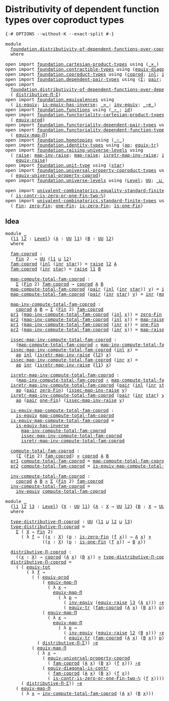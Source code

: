 # Distributivity of dependent function types over coproduct types

<pre class="Agda"><a id="76" class="Symbol">{-#</a> <a id="80" class="Keyword">OPTIONS</a> <a id="88" class="Pragma">--without-K</a> <a id="100" class="Pragma">--exact-split</a> <a id="114" class="Symbol">#-}</a>

<a id="119" class="Keyword">module</a>
  <a id="128" href="foundation.distributivity-of-dependent-functions-over-coproduct-types.html" class="Module">foundation.distributivity-of-dependent-functions-over-coproduct-types</a>
  <a id="200" class="Keyword">where</a>

<a id="207" class="Keyword">open</a> <a id="212" class="Keyword">import</a> <a id="219" href="foundation.cartesian-product-types.html" class="Module">foundation.cartesian-product-types</a> <a id="254" class="Keyword">using</a> <a id="260" class="Symbol">(</a><a id="261" href="foundation-core.cartesian-product-types.html#577" class="Function Operator">_×_</a><a id="264" class="Symbol">)</a>
<a id="266" class="Keyword">open</a> <a id="271" class="Keyword">import</a> <a id="278" href="foundation.contractible-types.html" class="Module">foundation.contractible-types</a> <a id="308" class="Keyword">using</a> <a id="314" class="Symbol">(</a><a id="315" href="foundation.contractible-types.html#7302" class="Function">equiv-diagonal-is-contr</a><a id="338" class="Symbol">)</a>
<a id="340" class="Keyword">open</a> <a id="345" class="Keyword">import</a> <a id="352" href="foundation.coproduct-types.html" class="Module">foundation.coproduct-types</a> <a id="379" class="Keyword">using</a> <a id="385" class="Symbol">(</a><a id="386" href="foundation.coproduct-types.html#1168" class="Datatype">coprod</a><a id="392" class="Symbol">;</a> <a id="394" href="foundation.coproduct-types.html#1239" class="InductiveConstructor">inl</a><a id="397" class="Symbol">;</a> <a id="399" href="foundation.coproduct-types.html#1262" class="InductiveConstructor">inr</a><a id="402" class="Symbol">)</a>
<a id="404" class="Keyword">open</a> <a id="409" class="Keyword">import</a> <a id="416" href="foundation.dependent-pair-types.html" class="Module">foundation.dependent-pair-types</a> <a id="448" class="Keyword">using</a> <a id="454" class="Symbol">(</a><a id="455" href="foundation-core.dependent-pair-types.html#502" class="Record">Σ</a><a id="456" class="Symbol">;</a> <a id="458" href="foundation-core.dependent-pair-types.html#575" class="InductiveConstructor">pair</a><a id="462" class="Symbol">;</a> <a id="464" href="foundation-core.dependent-pair-types.html#592" class="Field">pr1</a><a id="467" class="Symbol">;</a> <a id="469" href="foundation-core.dependent-pair-types.html#604" class="Field">pr2</a><a id="472" class="Symbol">)</a>
<a id="474" class="Keyword">open</a> <a id="479" class="Keyword">import</a>
  <a id="488" href="foundation.distributivity-of-dependent-functions-over-dependent-pairs.html" class="Module">foundation.distributivity-of-dependent-functions-over-dependent-pairs</a> <a id="558" class="Keyword">using</a>
  <a id="566" class="Symbol">(</a> <a id="568" href="foundation.distributivity-of-dependent-functions-over-dependent-pairs.html#4401" class="Function">distributive-Π-Σ</a><a id="584" class="Symbol">)</a>
<a id="586" class="Keyword">open</a> <a id="591" class="Keyword">import</a> <a id="598" href="foundation.equivalences.html" class="Module">foundation.equivalences</a> <a id="622" class="Keyword">using</a>
  <a id="630" class="Symbol">(</a> <a id="632" href="foundation-core.equivalences.html#1542" class="Function">is-equiv</a><a id="640" class="Symbol">;</a> <a id="642" href="foundation-core.equivalences.html#2999" class="Function">is-equiv-has-inverse</a><a id="662" class="Symbol">;</a> <a id="664" href="foundation-core.equivalences.html#1607" class="Function Operator">_≃_</a><a id="667" class="Symbol">;</a> <a id="669" href="foundation-core.equivalences.html#5707" class="Function">inv-equiv</a><a id="678" class="Symbol">;</a> <a id="680" href="foundation-core.equivalences.html#7843" class="Function Operator">_∘e_</a><a id="684" class="Symbol">)</a>
<a id="686" class="Keyword">open</a> <a id="691" class="Keyword">import</a> <a id="698" href="foundation.functions.html" class="Module">foundation.functions</a> <a id="719" class="Keyword">using</a> <a id="725" class="Symbol">(</a><a id="726" href="foundation-core.functions.html#407" class="Function Operator">_∘_</a><a id="729" class="Symbol">;</a> <a id="731" href="foundation-core.functions.html#309" class="Function">id</a><a id="733" class="Symbol">)</a>
<a id="735" class="Keyword">open</a> <a id="740" class="Keyword">import</a> <a id="747" href="foundation.functoriality-cartesian-product-types.html" class="Module">foundation.functoriality-cartesian-product-types</a> <a id="796" class="Keyword">using</a>
  <a id="804" class="Symbol">(</a> <a id="806" href="foundation.functoriality-cartesian-product-types.html#3166" class="Function">equiv-prod</a><a id="816" class="Symbol">)</a>
<a id="818" class="Keyword">open</a> <a id="823" class="Keyword">import</a> <a id="830" href="foundation.functoriality-dependent-pair-types.html" class="Module">foundation.functoriality-dependent-pair-types</a> <a id="876" class="Keyword">using</a> <a id="882" class="Symbol">(</a><a id="883" href="foundation-core.functoriality-dependent-pair-types.html#6804" class="Function">equiv-tot</a><a id="892" class="Symbol">)</a>
<a id="894" class="Keyword">open</a> <a id="899" class="Keyword">import</a> <a id="906" href="foundation.functoriality-dependent-function-types.html" class="Module">foundation.functoriality-dependent-function-types</a> <a id="956" class="Keyword">using</a>
  <a id="964" class="Symbol">(</a> <a id="966" href="foundation.functoriality-dependent-function-types.html#3637" class="Function">equiv-map-Π</a><a id="977" class="Symbol">)</a>
<a id="979" class="Keyword">open</a> <a id="984" class="Keyword">import</a> <a id="991" href="foundation.homotopies.html" class="Module">foundation.homotopies</a> <a id="1013" class="Keyword">using</a> <a id="1019" class="Symbol">(</a><a id="1020" href="foundation-core.homotopies.html#467" class="Function Operator">_~_</a><a id="1023" class="Symbol">)</a>
<a id="1025" class="Keyword">open</a> <a id="1030" class="Keyword">import</a> <a id="1037" href="foundation.identity-types.html" class="Module">foundation.identity-types</a> <a id="1063" class="Keyword">using</a> <a id="1069" class="Symbol">(</a><a id="1070" href="foundation-core.identity-types.html#2853" class="Function">ap</a><a id="1072" class="Symbol">;</a> <a id="1074" href="foundation.identity-types.html#3549" class="Function">equiv-tr</a><a id="1082" class="Symbol">)</a>
<a id="1084" class="Keyword">open</a> <a id="1089" class="Keyword">import</a> <a id="1096" href="foundation.raising-universe-levels.html" class="Module">foundation.raising-universe-levels</a> <a id="1131" class="Keyword">using</a>
  <a id="1139" class="Symbol">(</a> <a id="1141" href="foundation.raising-universe-levels.html#765" class="Datatype">raise</a><a id="1146" class="Symbol">;</a> <a id="1148" href="foundation.raising-universe-levels.html#906" class="Function">map-inv-raise</a><a id="1161" class="Symbol">;</a> <a id="1163" href="foundation.raising-universe-levels.html#830" class="InductiveConstructor">map-raise</a><a id="1172" class="Symbol">;</a> <a id="1174" href="foundation.raising-universe-levels.html#1074" class="Function">isretr-map-inv-raise</a><a id="1194" class="Symbol">;</a> <a id="1196" href="foundation.raising-universe-levels.html#973" class="Function">issec-map-inv-raise</a><a id="1215" class="Symbol">;</a>
    <a id="1221" href="foundation.raising-universe-levels.html#1342" class="Function">equiv-raise</a><a id="1232" class="Symbol">)</a>
<a id="1234" class="Keyword">open</a> <a id="1239" class="Keyword">import</a> <a id="1246" href="foundation.unit-type.html" class="Module">foundation.unit-type</a> <a id="1267" class="Keyword">using</a> <a id="1273" class="Symbol">(</a><a id="1274" href="foundation.unit-type.html#999" class="InductiveConstructor">star</a><a id="1278" class="Symbol">)</a>
<a id="1280" class="Keyword">open</a> <a id="1285" class="Keyword">import</a> <a id="1292" href="foundation.universal-property-coproduct-types.html" class="Module">foundation.universal-property-coproduct-types</a> <a id="1338" class="Keyword">using</a>
  <a id="1346" class="Symbol">(</a> <a id="1348" href="foundation.universal-property-coproduct-types.html#2181" class="Function">equiv-universal-property-coprod</a><a id="1379" class="Symbol">)</a>
<a id="1381" class="Keyword">open</a> <a id="1386" class="Keyword">import</a> <a id="1393" href="foundation.universe-levels.html" class="Module">foundation.universe-levels</a> <a id="1420" class="Keyword">using</a> <a id="1426" class="Symbol">(</a><a id="1427" href="Agda.Primitive.html#597" class="Postulate">Level</a><a id="1432" class="Symbol">;</a> <a id="1434" href="foundation-core.universe-levels.html#222" class="Primitive">UU</a><a id="1436" class="Symbol">;</a> <a id="1438" href="Agda.Primitive.html#810" class="Primitive Operator">_⊔_</a><a id="1441" class="Symbol">)</a>

<a id="1444" class="Keyword">open</a> <a id="1449" class="Keyword">import</a> <a id="1456" href="univalent-combinatorics.equality-standard-finite-types.html" class="Module">univalent-combinatorics.equality-standard-finite-types</a> <a id="1511" class="Keyword">using</a>
  <a id="1519" class="Symbol">(</a> <a id="1521" href="univalent-combinatorics.equality-standard-finite-types.html#4423" class="Function">is-contr-is-zero-or-one-Fin-two-ℕ</a><a id="1554" class="Symbol">)</a>
<a id="1556" class="Keyword">open</a> <a id="1561" class="Keyword">import</a> <a id="1568" href="univalent-combinatorics.standard-finite-types.html" class="Module">univalent-combinatorics.standard-finite-types</a> <a id="1614" class="Keyword">using</a>
  <a id="1622" class="Symbol">(</a> <a id="1624" href="univalent-combinatorics.standard-finite-types.html#1975" class="Function">Fin</a><a id="1627" class="Symbol">;</a> <a id="1629" href="univalent-combinatorics.standard-finite-types.html#6909" class="Function">zero-Fin</a><a id="1637" class="Symbol">;</a> <a id="1639" href="univalent-combinatorics.standard-finite-types.html#8144" class="Function">one-Fin</a><a id="1646" class="Symbol">;</a> <a id="1648" href="univalent-combinatorics.standard-finite-types.html#7010" class="Function">is-zero-Fin</a><a id="1659" class="Symbol">;</a> <a id="1661" href="univalent-combinatorics.standard-finite-types.html#8212" class="Function">is-one-Fin</a><a id="1671" class="Symbol">)</a>
</pre>
## Idea

<pre class="Agda"><a id="1695" class="Keyword">module</a> <a id="1702" href="foundation.distributivity-of-dependent-functions-over-coproduct-types.html#1702" class="Module">_</a>
  <a id="1706" class="Symbol">{</a><a id="1707" href="foundation.distributivity-of-dependent-functions-over-coproduct-types.html#1707" class="Bound">l1</a> <a id="1710" href="foundation.distributivity-of-dependent-functions-over-coproduct-types.html#1710" class="Bound">l2</a> <a id="1713" class="Symbol">:</a> <a id="1715" href="Agda.Primitive.html#597" class="Postulate">Level</a><a id="1720" class="Symbol">}</a> <a id="1722" class="Symbol">(</a><a id="1723" href="foundation.distributivity-of-dependent-functions-over-coproduct-types.html#1723" class="Bound">A</a> <a id="1725" class="Symbol">:</a> <a id="1727" href="foundation-core.universe-levels.html#222" class="Primitive">UU</a> <a id="1730" href="foundation.distributivity-of-dependent-functions-over-coproduct-types.html#1707" class="Bound">l1</a><a id="1732" class="Symbol">)</a> <a id="1734" class="Symbol">(</a><a id="1735" href="foundation.distributivity-of-dependent-functions-over-coproduct-types.html#1735" class="Bound">B</a> <a id="1737" class="Symbol">:</a> <a id="1739" href="foundation-core.universe-levels.html#222" class="Primitive">UU</a> <a id="1742" href="foundation.distributivity-of-dependent-functions-over-coproduct-types.html#1710" class="Bound">l2</a><a id="1744" class="Symbol">)</a>
  <a id="1748" class="Keyword">where</a>
  
  <a id="1759" href="foundation.distributivity-of-dependent-functions-over-coproduct-types.html#1759" class="Function">fam-coprod</a> <a id="1770" class="Symbol">:</a>
    <a id="1776" href="univalent-combinatorics.standard-finite-types.html#1975" class="Function">Fin</a> <a id="1780" class="Number">2</a>  <a id="1783" class="Symbol">→</a> <a id="1785" href="foundation-core.universe-levels.html#222" class="Primitive">UU</a> <a id="1788" class="Symbol">(</a><a id="1789" href="foundation.distributivity-of-dependent-functions-over-coproduct-types.html#1707" class="Bound">l1</a> <a id="1792" href="Agda.Primitive.html#810" class="Primitive Operator">⊔</a> <a id="1794" href="foundation.distributivity-of-dependent-functions-over-coproduct-types.html#1710" class="Bound">l2</a><a id="1796" class="Symbol">)</a>
  <a id="1800" href="foundation.distributivity-of-dependent-functions-over-coproduct-types.html#1759" class="Function">fam-coprod</a> <a id="1811" class="Symbol">(</a><a id="1812" href="foundation.coproduct-types.html#1239" class="InductiveConstructor">inl</a> <a id="1816" class="Symbol">(</a><a id="1817" href="foundation.coproduct-types.html#1262" class="InductiveConstructor">inr</a> <a id="1821" href="foundation.unit-type.html#999" class="InductiveConstructor">star</a><a id="1825" class="Symbol">))</a> <a id="1828" class="Symbol">=</a> <a id="1830" href="foundation.raising-universe-levels.html#765" class="Datatype">raise</a> <a id="1836" href="foundation.distributivity-of-dependent-functions-over-coproduct-types.html#1710" class="Bound">l2</a> <a id="1839" href="foundation.distributivity-of-dependent-functions-over-coproduct-types.html#1723" class="Bound">A</a>
  <a id="1843" href="foundation.distributivity-of-dependent-functions-over-coproduct-types.html#1759" class="Function">fam-coprod</a> <a id="1854" class="Symbol">(</a><a id="1855" href="foundation.coproduct-types.html#1262" class="InductiveConstructor">inr</a> <a id="1859" href="foundation.unit-type.html#999" class="InductiveConstructor">star</a><a id="1863" class="Symbol">)</a> <a id="1865" class="Symbol">=</a> <a id="1867" href="foundation.raising-universe-levels.html#765" class="Datatype">raise</a> <a id="1873" href="foundation.distributivity-of-dependent-functions-over-coproduct-types.html#1707" class="Bound">l1</a> <a id="1876" href="foundation.distributivity-of-dependent-functions-over-coproduct-types.html#1735" class="Bound">B</a>
  
  <a id="1883" href="foundation.distributivity-of-dependent-functions-over-coproduct-types.html#1883" class="Function">map-compute-total-fam-coprod</a> <a id="1912" class="Symbol">:</a>
    <a id="1918" href="foundation-core.dependent-pair-types.html#502" class="Record">Σ</a> <a id="1920" class="Symbol">(</a><a id="1921" href="univalent-combinatorics.standard-finite-types.html#1975" class="Function">Fin</a> <a id="1925" class="Number">2</a><a id="1926" class="Symbol">)</a> <a id="1928" href="foundation.distributivity-of-dependent-functions-over-coproduct-types.html#1759" class="Function">fam-coprod</a> <a id="1939" class="Symbol">→</a> <a id="1941" href="foundation.coproduct-types.html#1168" class="Datatype">coprod</a> <a id="1948" href="foundation.distributivity-of-dependent-functions-over-coproduct-types.html#1723" class="Bound">A</a> <a id="1950" href="foundation.distributivity-of-dependent-functions-over-coproduct-types.html#1735" class="Bound">B</a>
  <a id="1954" href="foundation.distributivity-of-dependent-functions-over-coproduct-types.html#1883" class="Function">map-compute-total-fam-coprod</a> <a id="1983" class="Symbol">(</a><a id="1984" href="foundation-core.dependent-pair-types.html#575" class="InductiveConstructor">pair</a> <a id="1989" class="Symbol">(</a><a id="1990" href="foundation.coproduct-types.html#1239" class="InductiveConstructor">inl</a> <a id="1994" class="Symbol">(</a><a id="1995" href="foundation.coproduct-types.html#1262" class="InductiveConstructor">inr</a> <a id="1999" href="foundation.unit-type.html#999" class="InductiveConstructor">star</a><a id="2003" class="Symbol">))</a> <a id="2006" href="foundation.distributivity-of-dependent-functions-over-coproduct-types.html#2006" class="Bound">y</a><a id="2007" class="Symbol">)</a> <a id="2009" class="Symbol">=</a> <a id="2011" href="foundation.coproduct-types.html#1239" class="InductiveConstructor">inl</a> <a id="2015" class="Symbol">(</a><a id="2016" href="foundation.raising-universe-levels.html#906" class="Function">map-inv-raise</a> <a id="2030" href="foundation.distributivity-of-dependent-functions-over-coproduct-types.html#2006" class="Bound">y</a><a id="2031" class="Symbol">)</a>
  <a id="2035" href="foundation.distributivity-of-dependent-functions-over-coproduct-types.html#1883" class="Function">map-compute-total-fam-coprod</a> <a id="2064" class="Symbol">(</a><a id="2065" href="foundation-core.dependent-pair-types.html#575" class="InductiveConstructor">pair</a> <a id="2070" class="Symbol">(</a><a id="2071" href="foundation.coproduct-types.html#1262" class="InductiveConstructor">inr</a> <a id="2075" href="foundation.unit-type.html#999" class="InductiveConstructor">star</a><a id="2079" class="Symbol">)</a> <a id="2081" href="foundation.distributivity-of-dependent-functions-over-coproduct-types.html#2081" class="Bound">y</a><a id="2082" class="Symbol">)</a> <a id="2084" class="Symbol">=</a> <a id="2086" href="foundation.coproduct-types.html#1262" class="InductiveConstructor">inr</a> <a id="2090" class="Symbol">(</a><a id="2091" href="foundation.raising-universe-levels.html#906" class="Function">map-inv-raise</a> <a id="2105" href="foundation.distributivity-of-dependent-functions-over-coproduct-types.html#2081" class="Bound">y</a><a id="2106" class="Symbol">)</a>

  <a id="2111" href="foundation.distributivity-of-dependent-functions-over-coproduct-types.html#2111" class="Function">map-inv-compute-total-fam-coprod</a> <a id="2144" class="Symbol">:</a>
    <a id="2150" href="foundation.coproduct-types.html#1168" class="Datatype">coprod</a> <a id="2157" href="foundation.distributivity-of-dependent-functions-over-coproduct-types.html#1723" class="Bound">A</a> <a id="2159" href="foundation.distributivity-of-dependent-functions-over-coproduct-types.html#1735" class="Bound">B</a> <a id="2161" class="Symbol">→</a> <a id="2163" href="foundation-core.dependent-pair-types.html#502" class="Record">Σ</a> <a id="2165" class="Symbol">(</a><a id="2166" href="univalent-combinatorics.standard-finite-types.html#1975" class="Function">Fin</a> <a id="2170" class="Number">2</a><a id="2171" class="Symbol">)</a> <a id="2173" href="foundation.distributivity-of-dependent-functions-over-coproduct-types.html#1759" class="Function">fam-coprod</a>
  <a id="2186" href="foundation-core.dependent-pair-types.html#592" class="Field">pr1</a> <a id="2190" class="Symbol">(</a><a id="2191" href="foundation.distributivity-of-dependent-functions-over-coproduct-types.html#2111" class="Function">map-inv-compute-total-fam-coprod</a> <a id="2224" class="Symbol">(</a><a id="2225" href="foundation.coproduct-types.html#1239" class="InductiveConstructor">inl</a> <a id="2229" href="foundation.distributivity-of-dependent-functions-over-coproduct-types.html#2229" class="Bound">x</a><a id="2230" class="Symbol">))</a> <a id="2233" class="Symbol">=</a> <a id="2235" href="univalent-combinatorics.standard-finite-types.html#6909" class="Function">zero-Fin</a>
  <a id="2246" href="foundation-core.dependent-pair-types.html#604" class="Field">pr2</a> <a id="2250" class="Symbol">(</a><a id="2251" href="foundation.distributivity-of-dependent-functions-over-coproduct-types.html#2111" class="Function">map-inv-compute-total-fam-coprod</a> <a id="2284" class="Symbol">(</a><a id="2285" href="foundation.coproduct-types.html#1239" class="InductiveConstructor">inl</a> <a id="2289" href="foundation.distributivity-of-dependent-functions-over-coproduct-types.html#2289" class="Bound">x</a><a id="2290" class="Symbol">))</a> <a id="2293" class="Symbol">=</a> <a id="2295" href="foundation.raising-universe-levels.html#830" class="InductiveConstructor">map-raise</a> <a id="2305" href="foundation.distributivity-of-dependent-functions-over-coproduct-types.html#2289" class="Bound">x</a>
  <a id="2309" href="foundation-core.dependent-pair-types.html#592" class="Field">pr1</a> <a id="2313" class="Symbol">(</a><a id="2314" href="foundation.distributivity-of-dependent-functions-over-coproduct-types.html#2111" class="Function">map-inv-compute-total-fam-coprod</a> <a id="2347" class="Symbol">(</a><a id="2348" href="foundation.coproduct-types.html#1262" class="InductiveConstructor">inr</a> <a id="2352" href="foundation.distributivity-of-dependent-functions-over-coproduct-types.html#2352" class="Bound">x</a><a id="2353" class="Symbol">))</a> <a id="2356" class="Symbol">=</a> <a id="2358" href="univalent-combinatorics.standard-finite-types.html#8144" class="Function">one-Fin</a>
  <a id="2368" href="foundation-core.dependent-pair-types.html#604" class="Field">pr2</a> <a id="2372" class="Symbol">(</a><a id="2373" href="foundation.distributivity-of-dependent-functions-over-coproduct-types.html#2111" class="Function">map-inv-compute-total-fam-coprod</a> <a id="2406" class="Symbol">(</a><a id="2407" href="foundation.coproduct-types.html#1262" class="InductiveConstructor">inr</a> <a id="2411" href="foundation.distributivity-of-dependent-functions-over-coproduct-types.html#2411" class="Bound">x</a><a id="2412" class="Symbol">))</a> <a id="2415" class="Symbol">=</a> <a id="2417" href="foundation.raising-universe-levels.html#830" class="InductiveConstructor">map-raise</a> <a id="2427" href="foundation.distributivity-of-dependent-functions-over-coproduct-types.html#2411" class="Bound">x</a>

  <a id="2432" href="foundation.distributivity-of-dependent-functions-over-coproduct-types.html#2432" class="Function">issec-map-inv-compute-total-fam-coprod</a> <a id="2471" class="Symbol">:</a>
    <a id="2477" class="Symbol">(</a><a id="2478" href="foundation.distributivity-of-dependent-functions-over-coproduct-types.html#1883" class="Function">map-compute-total-fam-coprod</a> <a id="2507" href="foundation-core.functions.html#407" class="Function Operator">∘</a> <a id="2509" href="foundation.distributivity-of-dependent-functions-over-coproduct-types.html#2111" class="Function">map-inv-compute-total-fam-coprod</a><a id="2541" class="Symbol">)</a> <a id="2543" href="foundation-core.homotopies.html#467" class="Function Operator">~</a> <a id="2545" href="foundation-core.functions.html#309" class="Function">id</a>
  <a id="2550" href="foundation.distributivity-of-dependent-functions-over-coproduct-types.html#2432" class="Function">issec-map-inv-compute-total-fam-coprod</a> <a id="2589" class="Symbol">(</a><a id="2590" href="foundation.coproduct-types.html#1239" class="InductiveConstructor">inl</a> <a id="2594" href="foundation.distributivity-of-dependent-functions-over-coproduct-types.html#2594" class="Bound">x</a><a id="2595" class="Symbol">)</a> <a id="2597" class="Symbol">=</a>
    <a id="2603" href="foundation-core.identity-types.html#2853" class="Function">ap</a> <a id="2606" href="foundation.coproduct-types.html#1239" class="InductiveConstructor">inl</a> <a id="2610" class="Symbol">(</a><a id="2611" href="foundation.raising-universe-levels.html#1074" class="Function">isretr-map-inv-raise</a> <a id="2632" class="Symbol">{</a><a id="2633" href="foundation.distributivity-of-dependent-functions-over-coproduct-types.html#1710" class="Bound">l2</a><a id="2635" class="Symbol">}</a> <a id="2637" href="foundation.distributivity-of-dependent-functions-over-coproduct-types.html#2594" class="Bound">x</a><a id="2638" class="Symbol">)</a>
  <a id="2642" href="foundation.distributivity-of-dependent-functions-over-coproduct-types.html#2432" class="Function">issec-map-inv-compute-total-fam-coprod</a> <a id="2681" class="Symbol">(</a><a id="2682" href="foundation.coproduct-types.html#1262" class="InductiveConstructor">inr</a> <a id="2686" href="foundation.distributivity-of-dependent-functions-over-coproduct-types.html#2686" class="Bound">x</a><a id="2687" class="Symbol">)</a> <a id="2689" class="Symbol">=</a>
    <a id="2695" href="foundation-core.identity-types.html#2853" class="Function">ap</a> <a id="2698" href="foundation.coproduct-types.html#1262" class="InductiveConstructor">inr</a> <a id="2702" class="Symbol">(</a><a id="2703" href="foundation.raising-universe-levels.html#1074" class="Function">isretr-map-inv-raise</a> <a id="2724" class="Symbol">{</a><a id="2725" href="foundation.distributivity-of-dependent-functions-over-coproduct-types.html#1707" class="Bound">l1</a><a id="2727" class="Symbol">}</a> <a id="2729" href="foundation.distributivity-of-dependent-functions-over-coproduct-types.html#2686" class="Bound">x</a><a id="2730" class="Symbol">)</a>

  <a id="2735" href="foundation.distributivity-of-dependent-functions-over-coproduct-types.html#2735" class="Function">isretr-map-inv-compute-total-fam-coprod</a> <a id="2775" class="Symbol">:</a>
    <a id="2781" class="Symbol">(</a><a id="2782" href="foundation.distributivity-of-dependent-functions-over-coproduct-types.html#2111" class="Function">map-inv-compute-total-fam-coprod</a> <a id="2815" href="foundation-core.functions.html#407" class="Function Operator">∘</a> <a id="2817" href="foundation.distributivity-of-dependent-functions-over-coproduct-types.html#1883" class="Function">map-compute-total-fam-coprod</a><a id="2845" class="Symbol">)</a> <a id="2847" href="foundation-core.homotopies.html#467" class="Function Operator">~</a> <a id="2849" href="foundation-core.functions.html#309" class="Function">id</a>
  <a id="2854" href="foundation.distributivity-of-dependent-functions-over-coproduct-types.html#2735" class="Function">isretr-map-inv-compute-total-fam-coprod</a> <a id="2894" class="Symbol">(</a><a id="2895" href="foundation-core.dependent-pair-types.html#575" class="InductiveConstructor">pair</a> <a id="2900" class="Symbol">(</a><a id="2901" href="foundation.coproduct-types.html#1239" class="InductiveConstructor">inl</a> <a id="2905" class="Symbol">(</a><a id="2906" href="foundation.coproduct-types.html#1262" class="InductiveConstructor">inr</a> <a id="2910" href="foundation.unit-type.html#999" class="InductiveConstructor">star</a><a id="2914" class="Symbol">))</a> <a id="2917" href="foundation.distributivity-of-dependent-functions-over-coproduct-types.html#2917" class="Bound">y</a><a id="2918" class="Symbol">)</a> <a id="2920" class="Symbol">=</a>
    <a id="2926" href="foundation-core.identity-types.html#2853" class="Function">ap</a> <a id="2929" class="Symbol">(</a><a id="2930" href="foundation-core.dependent-pair-types.html#575" class="InductiveConstructor">pair</a> <a id="2935" href="univalent-combinatorics.standard-finite-types.html#6909" class="Function">zero-Fin</a><a id="2943" class="Symbol">)</a> <a id="2945" class="Symbol">(</a><a id="2946" href="foundation.raising-universe-levels.html#973" class="Function">issec-map-inv-raise</a> <a id="2966" href="foundation.distributivity-of-dependent-functions-over-coproduct-types.html#2917" class="Bound">y</a><a id="2967" class="Symbol">)</a>
  <a id="2971" href="foundation.distributivity-of-dependent-functions-over-coproduct-types.html#2735" class="Function">isretr-map-inv-compute-total-fam-coprod</a> <a id="3011" class="Symbol">(</a><a id="3012" href="foundation-core.dependent-pair-types.html#575" class="InductiveConstructor">pair</a> <a id="3017" class="Symbol">(</a><a id="3018" href="foundation.coproduct-types.html#1262" class="InductiveConstructor">inr</a> <a id="3022" href="foundation.unit-type.html#999" class="InductiveConstructor">star</a><a id="3026" class="Symbol">)</a> <a id="3028" href="foundation.distributivity-of-dependent-functions-over-coproduct-types.html#3028" class="Bound">y</a><a id="3029" class="Symbol">)</a> <a id="3031" class="Symbol">=</a>
    <a id="3037" href="foundation-core.identity-types.html#2853" class="Function">ap</a> <a id="3040" class="Symbol">(</a><a id="3041" href="foundation-core.dependent-pair-types.html#575" class="InductiveConstructor">pair</a> <a id="3046" href="univalent-combinatorics.standard-finite-types.html#8144" class="Function">one-Fin</a><a id="3053" class="Symbol">)</a> <a id="3055" class="Symbol">(</a><a id="3056" href="foundation.raising-universe-levels.html#973" class="Function">issec-map-inv-raise</a> <a id="3076" href="foundation.distributivity-of-dependent-functions-over-coproduct-types.html#3028" class="Bound">y</a><a id="3077" class="Symbol">)</a>

  <a id="3082" href="foundation.distributivity-of-dependent-functions-over-coproduct-types.html#3082" class="Function">is-equiv-map-compute-total-fam-coprod</a> <a id="3120" class="Symbol">:</a>
    <a id="3126" href="foundation-core.equivalences.html#1542" class="Function">is-equiv</a> <a id="3135" href="foundation.distributivity-of-dependent-functions-over-coproduct-types.html#1883" class="Function">map-compute-total-fam-coprod</a>
  <a id="3166" href="foundation.distributivity-of-dependent-functions-over-coproduct-types.html#3082" class="Function">is-equiv-map-compute-total-fam-coprod</a> <a id="3204" class="Symbol">=</a>
    <a id="3210" href="foundation-core.equivalences.html#2999" class="Function">is-equiv-has-inverse</a>
      <a id="3237" href="foundation.distributivity-of-dependent-functions-over-coproduct-types.html#2111" class="Function">map-inv-compute-total-fam-coprod</a>
      <a id="3276" href="foundation.distributivity-of-dependent-functions-over-coproduct-types.html#2432" class="Function">issec-map-inv-compute-total-fam-coprod</a>
      <a id="3321" href="foundation.distributivity-of-dependent-functions-over-coproduct-types.html#2735" class="Function">isretr-map-inv-compute-total-fam-coprod</a>
  
  <a id="3366" href="foundation.distributivity-of-dependent-functions-over-coproduct-types.html#3366" class="Function">compute-total-fam-coprod</a> <a id="3391" class="Symbol">:</a>
    <a id="3397" class="Symbol">(</a><a id="3398" href="foundation-core.dependent-pair-types.html#502" class="Record">Σ</a> <a id="3400" class="Symbol">(</a><a id="3401" href="univalent-combinatorics.standard-finite-types.html#1975" class="Function">Fin</a> <a id="3405" class="Number">2</a><a id="3406" class="Symbol">)</a> <a id="3408" href="foundation.distributivity-of-dependent-functions-over-coproduct-types.html#1759" class="Function">fam-coprod</a><a id="3418" class="Symbol">)</a> <a id="3420" href="foundation-core.equivalences.html#1607" class="Function Operator">≃</a> <a id="3422" href="foundation.coproduct-types.html#1168" class="Datatype">coprod</a> <a id="3429" href="foundation.distributivity-of-dependent-functions-over-coproduct-types.html#1723" class="Bound">A</a> <a id="3431" href="foundation.distributivity-of-dependent-functions-over-coproduct-types.html#1735" class="Bound">B</a>
  <a id="3435" href="foundation-core.dependent-pair-types.html#592" class="Field">pr1</a> <a id="3439" href="foundation.distributivity-of-dependent-functions-over-coproduct-types.html#3366" class="Function">compute-total-fam-coprod</a> <a id="3464" class="Symbol">=</a> <a id="3466" href="foundation.distributivity-of-dependent-functions-over-coproduct-types.html#1883" class="Function">map-compute-total-fam-coprod</a>
  <a id="3497" href="foundation-core.dependent-pair-types.html#604" class="Field">pr2</a> <a id="3501" href="foundation.distributivity-of-dependent-functions-over-coproduct-types.html#3366" class="Function">compute-total-fam-coprod</a> <a id="3526" class="Symbol">=</a> <a id="3528" href="foundation.distributivity-of-dependent-functions-over-coproduct-types.html#3082" class="Function">is-equiv-map-compute-total-fam-coprod</a>

  <a id="3569" href="foundation.distributivity-of-dependent-functions-over-coproduct-types.html#3569" class="Function">inv-compute-total-fam-coprod</a> <a id="3598" class="Symbol">:</a>
    <a id="3604" href="foundation.coproduct-types.html#1168" class="Datatype">coprod</a> <a id="3611" href="foundation.distributivity-of-dependent-functions-over-coproduct-types.html#1723" class="Bound">A</a> <a id="3613" href="foundation.distributivity-of-dependent-functions-over-coproduct-types.html#1735" class="Bound">B</a> <a id="3615" href="foundation-core.equivalences.html#1607" class="Function Operator">≃</a> <a id="3617" href="foundation-core.dependent-pair-types.html#502" class="Record">Σ</a> <a id="3619" class="Symbol">(</a><a id="3620" href="univalent-combinatorics.standard-finite-types.html#1975" class="Function">Fin</a> <a id="3624" class="Number">2</a><a id="3625" class="Symbol">)</a> <a id="3627" href="foundation.distributivity-of-dependent-functions-over-coproduct-types.html#1759" class="Function">fam-coprod</a>
  <a id="3640" href="foundation.distributivity-of-dependent-functions-over-coproduct-types.html#3569" class="Function">inv-compute-total-fam-coprod</a> <a id="3669" class="Symbol">=</a>
    <a id="3675" href="foundation-core.equivalences.html#5707" class="Function">inv-equiv</a> <a id="3685" href="foundation.distributivity-of-dependent-functions-over-coproduct-types.html#3366" class="Function">compute-total-fam-coprod</a>
  
<a id="3713" class="Keyword">module</a> <a id="3720" href="foundation.distributivity-of-dependent-functions-over-coproduct-types.html#3720" class="Module">_</a>
  <a id="3724" class="Symbol">{</a><a id="3725" href="foundation.distributivity-of-dependent-functions-over-coproduct-types.html#3725" class="Bound">l1</a> <a id="3728" href="foundation.distributivity-of-dependent-functions-over-coproduct-types.html#3728" class="Bound">l2</a> <a id="3731" href="foundation.distributivity-of-dependent-functions-over-coproduct-types.html#3731" class="Bound">l3</a> <a id="3734" class="Symbol">:</a> <a id="3736" href="Agda.Primitive.html#597" class="Postulate">Level</a><a id="3741" class="Symbol">}</a> <a id="3743" class="Symbol">{</a><a id="3744" href="foundation.distributivity-of-dependent-functions-over-coproduct-types.html#3744" class="Bound">X</a> <a id="3746" class="Symbol">:</a> <a id="3748" href="foundation-core.universe-levels.html#222" class="Primitive">UU</a> <a id="3751" href="foundation.distributivity-of-dependent-functions-over-coproduct-types.html#3725" class="Bound">l1</a><a id="3753" class="Symbol">}</a> <a id="3755" class="Symbol">{</a><a id="3756" href="foundation.distributivity-of-dependent-functions-over-coproduct-types.html#3756" class="Bound">A</a> <a id="3758" class="Symbol">:</a> <a id="3760" href="foundation.distributivity-of-dependent-functions-over-coproduct-types.html#3744" class="Bound">X</a> <a id="3762" class="Symbol">→</a> <a id="3764" href="foundation-core.universe-levels.html#222" class="Primitive">UU</a> <a id="3767" href="foundation.distributivity-of-dependent-functions-over-coproduct-types.html#3728" class="Bound">l2</a><a id="3769" class="Symbol">}</a> <a id="3771" class="Symbol">{</a><a id="3772" href="foundation.distributivity-of-dependent-functions-over-coproduct-types.html#3772" class="Bound">B</a> <a id="3774" class="Symbol">:</a> <a id="3776" href="foundation.distributivity-of-dependent-functions-over-coproduct-types.html#3744" class="Bound">X</a> <a id="3778" class="Symbol">→</a> <a id="3780" href="foundation-core.universe-levels.html#222" class="Primitive">UU</a> <a id="3783" href="foundation.distributivity-of-dependent-functions-over-coproduct-types.html#3731" class="Bound">l3</a><a id="3785" class="Symbol">}</a>
  <a id="3789" class="Keyword">where</a>

  <a id="3798" href="foundation.distributivity-of-dependent-functions-over-coproduct-types.html#3798" class="Function">type-distributive-Π-coprod</a> <a id="3825" class="Symbol">:</a> <a id="3827" href="foundation-core.universe-levels.html#222" class="Primitive">UU</a> <a id="3830" class="Symbol">(</a><a id="3831" href="foundation.distributivity-of-dependent-functions-over-coproduct-types.html#3725" class="Bound">l1</a> <a id="3834" href="Agda.Primitive.html#810" class="Primitive Operator">⊔</a> <a id="3836" href="foundation.distributivity-of-dependent-functions-over-coproduct-types.html#3728" class="Bound">l2</a> <a id="3839" href="Agda.Primitive.html#810" class="Primitive Operator">⊔</a> <a id="3841" href="foundation.distributivity-of-dependent-functions-over-coproduct-types.html#3731" class="Bound">l3</a><a id="3843" class="Symbol">)</a>
  <a id="3847" href="foundation.distributivity-of-dependent-functions-over-coproduct-types.html#3798" class="Function">type-distributive-Π-coprod</a> <a id="3874" class="Symbol">=</a>
    <a id="3880" href="foundation-core.dependent-pair-types.html#502" class="Record">Σ</a> <a id="3882" class="Symbol">(</a> <a id="3884" href="foundation.distributivity-of-dependent-functions-over-coproduct-types.html#3744" class="Bound">X</a> <a id="3886" class="Symbol">→</a> <a id="3888" href="univalent-combinatorics.standard-finite-types.html#1975" class="Function">Fin</a> <a id="3892" class="Number">2</a><a id="3893" class="Symbol">)</a>
      <a id="3901" class="Symbol">(</a> <a id="3903" class="Symbol">λ</a> <a id="3905" href="foundation.distributivity-of-dependent-functions-over-coproduct-types.html#3905" class="Bound">f</a> <a id="3907" class="Symbol">→</a> <a id="3909" class="Symbol">((</a><a id="3911" href="foundation.distributivity-of-dependent-functions-over-coproduct-types.html#3911" class="Bound">x</a> <a id="3913" class="Symbol">:</a> <a id="3915" href="foundation.distributivity-of-dependent-functions-over-coproduct-types.html#3744" class="Bound">X</a><a id="3916" class="Symbol">)</a> <a id="3918" class="Symbol">(</a><a id="3919" href="foundation.distributivity-of-dependent-functions-over-coproduct-types.html#3919" class="Bound">p</a> <a id="3921" class="Symbol">:</a> <a id="3923" href="univalent-combinatorics.standard-finite-types.html#7010" class="Function">is-zero-Fin</a> <a id="3935" class="Symbol">(</a><a id="3936" href="foundation.distributivity-of-dependent-functions-over-coproduct-types.html#3905" class="Bound">f</a> <a id="3938" href="foundation.distributivity-of-dependent-functions-over-coproduct-types.html#3911" class="Bound">x</a><a id="3939" class="Symbol">))</a> <a id="3942" class="Symbol">→</a> <a id="3944" href="foundation.distributivity-of-dependent-functions-over-coproduct-types.html#3756" class="Bound">A</a> <a id="3946" href="foundation.distributivity-of-dependent-functions-over-coproduct-types.html#3911" class="Bound">x</a><a id="3947" class="Symbol">)</a> <a id="3949" href="foundation-core.cartesian-product-types.html#577" class="Function Operator">×</a>
              <a id="3965" class="Symbol">((</a><a id="3967" href="foundation.distributivity-of-dependent-functions-over-coproduct-types.html#3967" class="Bound">x</a> <a id="3969" class="Symbol">:</a> <a id="3971" href="foundation.distributivity-of-dependent-functions-over-coproduct-types.html#3744" class="Bound">X</a><a id="3972" class="Symbol">)</a> <a id="3974" class="Symbol">(</a><a id="3975" href="foundation.distributivity-of-dependent-functions-over-coproduct-types.html#3975" class="Bound">p</a> <a id="3977" class="Symbol">:</a> <a id="3979" href="univalent-combinatorics.standard-finite-types.html#8212" class="Function">is-one-Fin</a> <a id="3990" class="Symbol">(</a><a id="3991" href="foundation.distributivity-of-dependent-functions-over-coproduct-types.html#3905" class="Bound">f</a> <a id="3993" href="foundation.distributivity-of-dependent-functions-over-coproduct-types.html#3967" class="Bound">x</a><a id="3994" class="Symbol">))</a> <a id="3997" class="Symbol">→</a> <a id="3999" href="foundation.distributivity-of-dependent-functions-over-coproduct-types.html#3772" class="Bound">B</a> <a id="4001" href="foundation.distributivity-of-dependent-functions-over-coproduct-types.html#3967" class="Bound">x</a><a id="4002" class="Symbol">))</a>

  <a id="4008" href="foundation.distributivity-of-dependent-functions-over-coproduct-types.html#4008" class="Function">distributive-Π-coprod</a> <a id="4030" class="Symbol">:</a>
    <a id="4036" class="Symbol">((</a><a id="4038" href="foundation.distributivity-of-dependent-functions-over-coproduct-types.html#4038" class="Bound">x</a> <a id="4040" class="Symbol">:</a> <a id="4042" href="foundation.distributivity-of-dependent-functions-over-coproduct-types.html#3744" class="Bound">X</a><a id="4043" class="Symbol">)</a> <a id="4045" class="Symbol">→</a> <a id="4047" href="foundation.coproduct-types.html#1168" class="Datatype">coprod</a> <a id="4054" class="Symbol">(</a><a id="4055" href="foundation.distributivity-of-dependent-functions-over-coproduct-types.html#3756" class="Bound">A</a> <a id="4057" href="foundation.distributivity-of-dependent-functions-over-coproduct-types.html#4038" class="Bound">x</a><a id="4058" class="Symbol">)</a> <a id="4060" class="Symbol">(</a><a id="4061" href="foundation.distributivity-of-dependent-functions-over-coproduct-types.html#3772" class="Bound">B</a> <a id="4063" href="foundation.distributivity-of-dependent-functions-over-coproduct-types.html#4038" class="Bound">x</a><a id="4064" class="Symbol">))</a> <a id="4067" href="foundation-core.equivalences.html#1607" class="Function Operator">≃</a> <a id="4069" href="foundation.distributivity-of-dependent-functions-over-coproduct-types.html#3798" class="Function">type-distributive-Π-coprod</a>
  <a id="4098" href="foundation.distributivity-of-dependent-functions-over-coproduct-types.html#4008" class="Function">distributive-Π-coprod</a> <a id="4120" class="Symbol">=</a>
    <a id="4126" class="Symbol">(</a> <a id="4128" class="Symbol">(</a> <a id="4130" href="foundation-core.functoriality-dependent-pair-types.html#6804" class="Function">equiv-tot</a>
        <a id="4148" class="Symbol">(</a> <a id="4150" class="Symbol">λ</a> <a id="4152" href="foundation.distributivity-of-dependent-functions-over-coproduct-types.html#4152" class="Bound">f</a> <a id="4154" class="Symbol">→</a>
          <a id="4166" class="Symbol">(</a> <a id="4168" class="Symbol">(</a> <a id="4170" href="foundation.functoriality-cartesian-product-types.html#3166" class="Function">equiv-prod</a>
              <a id="4195" class="Symbol">(</a> <a id="4197" href="foundation.functoriality-dependent-function-types.html#3637" class="Function">equiv-map-Π</a>
                <a id="4225" class="Symbol">(</a> <a id="4227" class="Symbol">λ</a> <a id="4229" href="foundation.distributivity-of-dependent-functions-over-coproduct-types.html#4229" class="Bound">x</a> <a id="4231" class="Symbol">→</a>
                  <a id="4251" href="foundation.functoriality-dependent-function-types.html#3637" class="Function">equiv-map-Π</a>
                    <a id="4283" class="Symbol">(</a> <a id="4285" class="Symbol">λ</a> <a id="4287" href="foundation.distributivity-of-dependent-functions-over-coproduct-types.html#4287" class="Bound">p</a> <a id="4289" class="Symbol">→</a>
                      <a id="4313" class="Symbol">(</a> <a id="4315" href="foundation-core.equivalences.html#5707" class="Function">inv-equiv</a> <a id="4325" class="Symbol">(</a><a id="4326" href="foundation.raising-universe-levels.html#1342" class="Function">equiv-raise</a> <a id="4338" href="foundation.distributivity-of-dependent-functions-over-coproduct-types.html#3731" class="Bound">l3</a> <a id="4341" class="Symbol">(</a><a id="4342" href="foundation.distributivity-of-dependent-functions-over-coproduct-types.html#3756" class="Bound">A</a> <a id="4344" href="foundation.distributivity-of-dependent-functions-over-coproduct-types.html#4229" class="Bound">x</a><a id="4345" class="Symbol">)))</a> <a id="4349" href="foundation-core.equivalences.html#7843" class="Function Operator">∘e</a>
                      <a id="4374" class="Symbol">(</a> <a id="4376" href="foundation.identity-types.html#3549" class="Function">equiv-tr</a> <a id="4385" class="Symbol">(</a><a id="4386" href="foundation.distributivity-of-dependent-functions-over-coproduct-types.html#1759" class="Function">fam-coprod</a> <a id="4397" class="Symbol">(</a><a id="4398" href="foundation.distributivity-of-dependent-functions-over-coproduct-types.html#3756" class="Bound">A</a> <a id="4400" href="foundation.distributivity-of-dependent-functions-over-coproduct-types.html#4229" class="Bound">x</a><a id="4401" class="Symbol">)</a> <a id="4403" class="Symbol">(</a><a id="4404" href="foundation.distributivity-of-dependent-functions-over-coproduct-types.html#3772" class="Bound">B</a> <a id="4406" href="foundation.distributivity-of-dependent-functions-over-coproduct-types.html#4229" class="Bound">x</a><a id="4407" class="Symbol">))</a> <a id="4410" href="foundation.distributivity-of-dependent-functions-over-coproduct-types.html#4287" class="Bound">p</a><a id="4411" class="Symbol">))))</a>
              <a id="4430" class="Symbol">(</a> <a id="4432" href="foundation.functoriality-dependent-function-types.html#3637" class="Function">equiv-map-Π</a>
                <a id="4460" class="Symbol">(</a> <a id="4462" class="Symbol">λ</a> <a id="4464" href="foundation.distributivity-of-dependent-functions-over-coproduct-types.html#4464" class="Bound">x</a> <a id="4466" class="Symbol">→</a>
                  <a id="4486" href="foundation.functoriality-dependent-function-types.html#3637" class="Function">equiv-map-Π</a>
                    <a id="4518" class="Symbol">(</a> <a id="4520" class="Symbol">λ</a> <a id="4522" href="foundation.distributivity-of-dependent-functions-over-coproduct-types.html#4522" class="Bound">p</a> <a id="4524" class="Symbol">→</a>
                      <a id="4548" class="Symbol">(</a> <a id="4550" href="foundation-core.equivalences.html#5707" class="Function">inv-equiv</a> <a id="4560" class="Symbol">(</a><a id="4561" href="foundation.raising-universe-levels.html#1342" class="Function">equiv-raise</a> <a id="4573" href="foundation.distributivity-of-dependent-functions-over-coproduct-types.html#3728" class="Bound">l2</a> <a id="4576" class="Symbol">(</a><a id="4577" href="foundation.distributivity-of-dependent-functions-over-coproduct-types.html#3772" class="Bound">B</a> <a id="4579" href="foundation.distributivity-of-dependent-functions-over-coproduct-types.html#4464" class="Bound">x</a><a id="4580" class="Symbol">)))</a> <a id="4584" href="foundation-core.equivalences.html#7843" class="Function Operator">∘e</a>
                      <a id="4609" class="Symbol">(</a> <a id="4611" href="foundation.identity-types.html#3549" class="Function">equiv-tr</a> <a id="4620" class="Symbol">(</a><a id="4621" href="foundation.distributivity-of-dependent-functions-over-coproduct-types.html#1759" class="Function">fam-coprod</a> <a id="4632" class="Symbol">(</a><a id="4633" href="foundation.distributivity-of-dependent-functions-over-coproduct-types.html#3756" class="Bound">A</a> <a id="4635" href="foundation.distributivity-of-dependent-functions-over-coproduct-types.html#4464" class="Bound">x</a><a id="4636" class="Symbol">)</a> <a id="4638" class="Symbol">(</a><a id="4639" href="foundation.distributivity-of-dependent-functions-over-coproduct-types.html#3772" class="Bound">B</a> <a id="4641" href="foundation.distributivity-of-dependent-functions-over-coproduct-types.html#4464" class="Bound">x</a><a id="4642" class="Symbol">))</a> <a id="4645" href="foundation.distributivity-of-dependent-functions-over-coproduct-types.html#4522" class="Bound">p</a><a id="4646" class="Symbol">)))))</a> <a id="4652" href="foundation-core.equivalences.html#7843" class="Function Operator">∘e</a>
            <a id="4667" class="Symbol">(</a> <a id="4669" href="foundation.distributivity-of-dependent-functions-over-dependent-pairs.html#4401" class="Function">distributive-Π-Σ</a><a id="4685" class="Symbol">))</a> <a id="4688" href="foundation-core.equivalences.html#7843" class="Function Operator">∘e</a>
          <a id="4701" class="Symbol">(</a> <a id="4703" href="foundation.functoriality-dependent-function-types.html#3637" class="Function">equiv-map-Π</a>
            <a id="4727" class="Symbol">(</a> <a id="4729" class="Symbol">λ</a> <a id="4731" href="foundation.distributivity-of-dependent-functions-over-coproduct-types.html#4731" class="Bound">x</a> <a id="4733" class="Symbol">→</a>
              <a id="4749" class="Symbol">(</a> <a id="4751" href="foundation.universal-property-coproduct-types.html#2181" class="Function">equiv-universal-property-coprod</a>
                <a id="4799" class="Symbol">(</a> <a id="4801" href="foundation.distributivity-of-dependent-functions-over-coproduct-types.html#1759" class="Function">fam-coprod</a> <a id="4812" class="Symbol">(</a><a id="4813" href="foundation.distributivity-of-dependent-functions-over-coproduct-types.html#3756" class="Bound">A</a> <a id="4815" href="foundation.distributivity-of-dependent-functions-over-coproduct-types.html#4731" class="Bound">x</a><a id="4816" class="Symbol">)</a> <a id="4818" class="Symbol">(</a><a id="4819" href="foundation.distributivity-of-dependent-functions-over-coproduct-types.html#3772" class="Bound">B</a> <a id="4821" href="foundation.distributivity-of-dependent-functions-over-coproduct-types.html#4731" class="Bound">x</a><a id="4822" class="Symbol">)</a> <a id="4824" class="Symbol">(</a><a id="4825" href="foundation.distributivity-of-dependent-functions-over-coproduct-types.html#4152" class="Bound">f</a> <a id="4827" href="foundation.distributivity-of-dependent-functions-over-coproduct-types.html#4731" class="Bound">x</a><a id="4828" class="Symbol">)))</a> <a id="4832" href="foundation-core.equivalences.html#7843" class="Function Operator">∘e</a>
              <a id="4849" class="Symbol">(</a> <a id="4851" href="foundation.contractible-types.html#7302" class="Function">equiv-diagonal-is-contr</a>
                <a id="4891" class="Symbol">(</a> <a id="4893" href="foundation.distributivity-of-dependent-functions-over-coproduct-types.html#1759" class="Function">fam-coprod</a> <a id="4904" class="Symbol">(</a><a id="4905" href="foundation.distributivity-of-dependent-functions-over-coproduct-types.html#3756" class="Bound">A</a> <a id="4907" href="foundation.distributivity-of-dependent-functions-over-coproduct-types.html#4731" class="Bound">x</a><a id="4908" class="Symbol">)</a> <a id="4910" class="Symbol">(</a><a id="4911" href="foundation.distributivity-of-dependent-functions-over-coproduct-types.html#3772" class="Bound">B</a> <a id="4913" href="foundation.distributivity-of-dependent-functions-over-coproduct-types.html#4731" class="Bound">x</a><a id="4914" class="Symbol">)</a> <a id="4916" class="Symbol">(</a><a id="4917" href="foundation.distributivity-of-dependent-functions-over-coproduct-types.html#4152" class="Bound">f</a> <a id="4919" href="foundation.distributivity-of-dependent-functions-over-coproduct-types.html#4731" class="Bound">x</a><a id="4920" class="Symbol">))</a>
                <a id="4939" class="Symbol">(</a> <a id="4941" href="univalent-combinatorics.equality-standard-finite-types.html#4423" class="Function">is-contr-is-zero-or-one-Fin-two-ℕ</a> <a id="4975" class="Symbol">(</a><a id="4976" href="foundation.distributivity-of-dependent-functions-over-coproduct-types.html#4152" class="Bound">f</a> <a id="4978" href="foundation.distributivity-of-dependent-functions-over-coproduct-types.html#4731" class="Bound">x</a><a id="4979" class="Symbol">)))))))</a> <a id="4987" href="foundation-core.equivalences.html#7843" class="Function Operator">∘e</a>
      <a id="4996" class="Symbol">(</a> <a id="4998" href="foundation.distributivity-of-dependent-functions-over-dependent-pairs.html#4401" class="Function">distributive-Π-Σ</a><a id="5014" class="Symbol">))</a> <a id="5017" href="foundation-core.equivalences.html#7843" class="Function Operator">∘e</a>
    <a id="5024" class="Symbol">(</a> <a id="5026" href="foundation.functoriality-dependent-function-types.html#3637" class="Function">equiv-map-Π</a>
      <a id="5044" class="Symbol">(</a> <a id="5046" class="Symbol">λ</a> <a id="5048" href="foundation.distributivity-of-dependent-functions-over-coproduct-types.html#5048" class="Bound">x</a> <a id="5050" class="Symbol">→</a> <a id="5052" href="foundation.distributivity-of-dependent-functions-over-coproduct-types.html#3569" class="Function">inv-compute-total-fam-coprod</a> <a id="5081" class="Symbol">(</a><a id="5082" href="foundation.distributivity-of-dependent-functions-over-coproduct-types.html#3756" class="Bound">A</a> <a id="5084" href="foundation.distributivity-of-dependent-functions-over-coproduct-types.html#5048" class="Bound">x</a><a id="5085" class="Symbol">)</a> <a id="5087" class="Symbol">(</a><a id="5088" href="foundation.distributivity-of-dependent-functions-over-coproduct-types.html#3772" class="Bound">B</a> <a id="5090" href="foundation.distributivity-of-dependent-functions-over-coproduct-types.html#5048" class="Bound">x</a><a id="5091" class="Symbol">)))</a>
</pre>  
